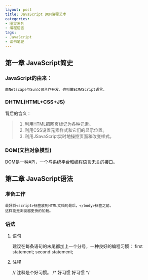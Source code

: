 ```yaml
---
layout: post
title: JavaScript DOM编程艺术
categories:
- 图灵系列
- 编程语言
tags:
- JavaScript
- 读书笔记
---
```


## 第一章 JavaScript简史

### JavaScript的由来：

    由Netscape与Sun公司合作开发，也叫做ECMAScript语言。

### DHTML(HTML+CSS+JS)

背后的含义：

> 1. 利用HTML把网页标记为各种元素。
> 2. 利用CSS设置元素样式和它们的显示位置。
> 3. 利用JSavaScript实时地操控页面和改变样式。

### DOM(文档对象模型)

DOM是一种API，一个与系统平台和编程语言无关的接口。


## 第二章 JavaScript语法

### 准备工作

    最好将<script>标签放到HTML文档的最后，</body>标签之前。
    这样能是浏览器更快的加载。

### 语法

1. 语句

    建议在每条语句的末尾都加上一个分号，一种良好的编程习惯：
    first statement;
    second statement;

2. 注释

    // 注释是个好习惯。
    /* 好习惯
        好习惯 */
    <!-- 好习惯

3. 变量
    
> 1. 提前声明变量，是一种良好的编程习惯。
> 2. 变量和其他语法元素的名字都是区分字母大小写的。
> 3. 不容许变量名中包括空格或标点符号。
> 4. 变量名容许包含字幕、数组、美元符号和下划线。
> 5. 驼峰式是函数名、方法名和对象属性名命名的首选格式。


### 数据类型

- 字符串
- 数值
- 布尔值
- 数组+关联数组
- 对象


### 操作

- 算数操作


### 条件语句

- if (true) {};
- 比较操作符
-- 相等操作符==认为空字符串与false的含义相同
-- 全等操作符===会执行更严格的比较，不仅比较值，也会比较变量的类型。
- 逻辑操作符


### 循环语句

- while循环
- for循环


### 函数

    function name(arg1, arg2){
        statement;
        return res;
    }


### 变量的作用域

局部变量：函数内作用域。

    只用好的编程习惯，在第一次对某个变量赋值时，应该用var对其作出声明。


### 对象

方法和属性

    var jeremy = new Person();
    jeremy.name = "name";
    jeremy.age = 32;

1. 内建对象

    var beatles = new Array();
    var num = 7.651;
    var num = Math.round(num);
    var = current_time = new Date();
    var today = current_time.getDay();

2. 宿主对象

    一些已经预先定义好的其他对象，这些对象不是都有JavaScript语言本身而是由它的运行环境提供。比如Web应用中的浏览器。

    宿主对象包括document, From, Image和Element等。




